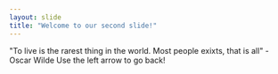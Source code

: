 ```yaml
---
layout: slide
title: "Welcome to our second slide!"
---
```

"To live is the rarest thing in the world. Most people exixts, that is all" - Oscar Wilde
Use the left arrow to go back!
